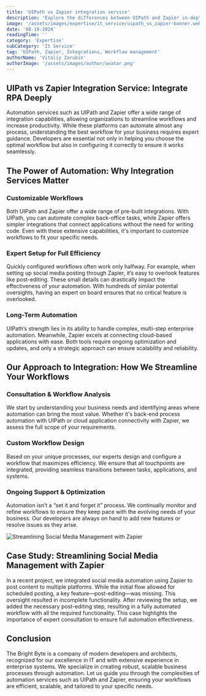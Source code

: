 ```yaml
---
title: 'UIPath vs Zapier integration service'
description: 'Explore the differences between UIPath and Zapier in-depth. Learn how The Bright Byte helps businesses streamline workflows with expert automation services for scalable success'
image: '/assets/images/expertise/it_service/uipath_vs_zapier-banner.webp'
date: '08-10-2024'
readingTime: ''
category: 'Expertise'
subCategory: 'It Service'
tag: 'UIPath, Zapier, Integrations, Workflow management'
authorName: 'Vitaliy Zarubin'
authorImage: '/assets/images/author/avatar.png'
---
```


## UIPath vs Zapier Integration Service: Integrate RPA Deeply

Automation services such as UIPath and Zapier offer a wide range of integration capabilities, allowing organizations to streamline workflows and increase productivity. While these platforms can automate almost any process, understanding the best workflow for your business requires expert guidance. Developers are essential not only in helping you choose the optimal workflow but also in configuring it correctly to ensure it works seamlessly.

## The Power of Automation: Why Integration Services Matter

### Customizable Workflows

Both UIPath and Zapier offer a wide range of pre-built integrations. With UIPath, you can automate complex back-office tasks, while Zapier offers simpler integrations that connect applications without the need for writing code. Even with these extensive capabilities, it's important to customize workflows to fit your specific needs.

### Expert Setup for Full Efficiency

Quickly configured workflows often work only halfway. For example, when setting up social media posting through Zapier, it’s easy to overlook features like post-editing. These small details can drastically impact the effectiveness of your automation. With hundreds of similar potential oversights, having an expert on board ensures that no critical feature is overlooked.

### Long-Term Automation

UIPath’s strength lies in its ability to handle complex, multi-step enterprise automation. Meanwhile, Zapier excels at connecting cloud-based applications with ease. Both tools require ongoing optimization and updates, and only a strategic approach can ensure scalability and reliability.

## Our Approach to Integration: How We Streamline Your Workflows

### Consultation & Workflow Analysis

We start by understanding your business needs and identifying areas where automation can bring the most value. Whether it's back-end process automation with UIPath or cloud application connectivity with Zapier, we assess the full scope of your requirements.

### Custom Workflow Design

Based on your unique processes, our experts design and configure a workflow that maximizes efficiency. We ensure that all touchpoints are integrated, providing seamless transitions between tasks, applications, and systems.

### Ongoing Support & Optimization

Automation isn’t a “set it and forget it” process. We continually monitor and refine workflows to ensure they keep pace with the evolving needs of your business. Our developers are always on hand to add new features or resolve issues as they arise.

![Streamlining Social Media Management with Zapier](/assets/images/expertise/it_service/uipath_vs_zapier-schema.webp)

## Case Study: Streamlining Social Media Management with Zapier

In a recent project, we integrated social media automation using Zapier to post content to multiple platforms. While the initial flow allowed for scheduled posting, a key feature—post-editing—was missing. This oversight resulted in incomplete functionality. After reviewing the setup, we added the necessary post-editing step, resulting in a fully automated workflow with all the required functionality. This case highlights the importance of expert consultation to ensure full automation effectiveness.

## Conclusion

The Bright Byte is a company of modern developers and architects, recognized for our excellence in IT and with extensive experience in enterprise systems. We specialize in creating robust, scalable business processes through automation. Let us guide you through the complexities of automation services such as UIPath and Zapier, ensuring your workflows are efficient, scalable, and tailored to your specific needs.

